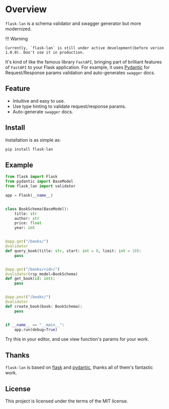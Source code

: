 # Overview

`flask-lan` is a schema validator and swagger generator but more modernized.

!!! Warning

    Currently, `flask-lan` is still under active development(before verion 1.0.0). Don't use it in production.

It's kind of like the famous library `FastAPI`, bringing part of brilliant features of `FastAPI` to your Flask application.
For example, it uses [Pydantic](https://github.com/samuelcolvin/pydantic) for Request/Response params validation and auto-generates `swagger` docs.

## Feature

-   Intuitive and easy to use.
-   Use type hinting to validate request/response params.
-   Auto-generate `swagger` docs.

## Install

Installation is as simple as:

```bash
pip install flask-lan
```

## Example

```python
from flask import Flask
from pydantic import BaseModel
from flask_lan import validator

app = Flask(__name__)


class BookSchema(BaseModel):
    title: str
    author: str
    price: float
    year: int


@app.get("/books/")
@validator
def query_book(title: str, start: int = 0, limit: int = 10):
    pass


@app.get("/books/<id>/")
@validator(rsp_model=BookSchema)
def get_book(id: int):
    pass


@app.post("/books/")
@validator
def create_book(book: BookSchema):
    pass


if __name__ == "__main__":
    app.run(debug=True)

```

Try this in your editor, and use view function's params for your work.

## Thanks

`flask-lan` is based on [flask](https://github.com/pallets/flask) and [pydantic](https://github.com/samuelcolvin/pydantic), thanks all of them's fantastic work.

## License

This project is licensed under the terms of the MIT license.
